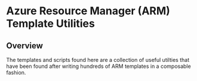 # Azure Resource Manager (ARM) Template Utilities

## Overview
The templates and scripts found here are a collection of useful utilties that have been found after writing hundreds of ARM templates in a composable fashion.